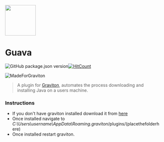 
 <img src="https://s4.aconvert.com/convert/p3r68-cdx67/cbv4f-tlajy.svg" sanitize="true"  width="100" height="100"/>

# Guava 
 ![GitHub package.json version](https://img.shields.io/github/package-json/v/yomiAdenaike01/Guava?style=flat-square)[![HitCount](http://hits.dwyl.io/yomiAdenaike01/Guava.svg)](http://hits.dwyl.io/yomiAdenaike01/Guava)

<img src="https://raw.githubusercontent.com/Graviton-Code-Editor/website/master/src/badges/made_for_graviton.svg?sanitize=true" alt="MadeForGraviton" style="max-width:100%;">

> A plugin for [Graviton](https://github.com/Graviton-Code-Editor/Graviton-App), automates the process downloading and installing Java on a users machine.


### Instructions 
- If you don't have graviton installed download it from [here](https://www.graviton.ml/)
- Once installed navigate to _C:\Users\username\AppData\Roaming\.graviton_/plugins/(placethefolderhere)
- Once installed restart graviton.





